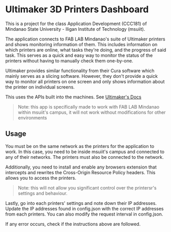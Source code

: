 # Ultimaker 3D Printers Dashboard
This is a project for the class Application Development (CCC181) of Mindanao State University - Iligan Institute of Technology (msuiit).

The application connects to FAB LAB Mindanao's suite of Ultimaker printers and shows monitoring information of them. This includes information on which printers are online, what tasks they're doing, and the progress of said task. This serves as a quick and easy way to monitor the status of the printers without having to manually check them one-by-one.

Ultimaker provides similar functionality from their Cura software which mainly serves as a slicing software. However, they don't provide a quick way to monitor all printers on one screen and only shows information about the printer on individual screens.

This uses the APIs built into the machines. See [Ultimaker's Docs](https://docs.api.ultimaker.com/)
> Note: this app is specifically made to work with FAB LAB Mindanao within msuiit's campus, it will not work without modifications for other environments

## Usage
You must be on the same network as the printers for the application to work. In this case, you need to be inside msuiit's campus and connected to any of their networks. The printers must also be connected to the network.

Additionally, you need to install and enable any browsers extension that intercepts and rewrites the Cross-Origin Resource Policy headers. This allows you to access the printers.
> Note: this will not allow you significant control over the printersr's settings and behaviour.

Lastly, go into each printers' settings and note down their IP addresses. Update the IP addresses found in config.json with the correct IP addresses from each printers. You can also modify the request interval in config.json.

If any error occurs, check if the instructions above are followed.